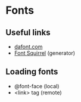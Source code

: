 # Fonts

## Useful links

- [dafont.com](https://www.dafont.com)
- [Font Squirrel](https://www.fontsquirrel.com/) (generator)

## Loading fonts

- @font-face (local)
- &lt;link&gt; tag (remote)
